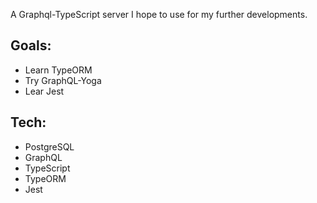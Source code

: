 A Graphql-TypeScript server I hope to use for my further developments.

## Goals:

- Learn TypeORM
- Try GraphQL-Yoga
- Lear Jest

## Tech:

- PostgreSQL
- GraphQL
- TypeScript
- TypeORM
- Jest
